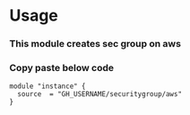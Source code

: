 # Usage
### This module creates sec group on aws
### Copy paste below code 

```
module "instance" {
  source  = "GH_USERNAME/securitygroup/aws"
}
```
